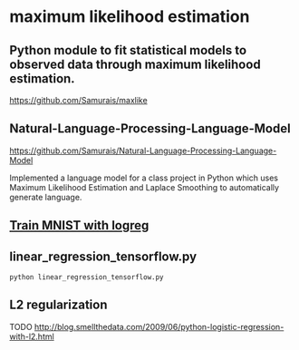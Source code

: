 # maximum likelihood estimation

## Python module to fit statistical models to observed data through maximum likelihood estimation.
https://github.com/Samurais/maxlike


## Natural-Language-Processing-Language-Model

https://github.com/Samurais/Natural-Language-Processing-Language-Model

Implemented a language model for a class project in Python which uses Maximum Likelihood Estimation and Laplace Smoothing to automatically generate language.

## [Train MNIST with logreg](./logreg)

## linear_regression_tensorflow.py

```
python linear_regression_tensorflow.py
```

## L2 regularization
TODO http://blog.smellthedata.com/2009/06/python-logistic-regression-with-l2.html